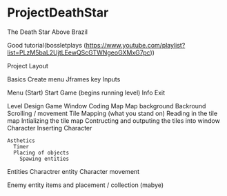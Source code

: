 # ProjectDeathStar
The Death Star Above Brazil

Good tutorial(bossletplays (https://www.youtube.com/playlist?list=PLzM5baL2UjtLEewQScGTWNgeoGXMxG7pc))

Project Layout

Basics
  Create menu
    Jframes
  key Inputs

Menu (Start) 
  Start Game (begins running level)
  Info
  Exit

Level Design
  Game Window
    Coding
      Map
        Map background
          Backround Scrolling / movement
        Tile Mapping (what you stand on)
          Reading in the tile map
          Intializing the tile map
          Contructing and outputing the tiles into window
        Character
          Inserting Character
        
    Asthetics
      Timer
      Placing of objects
        Spawing entities

Entities
  Charactrer entity
    Character movement
    
  Enemy entity
  items and placement / collection (mabye)
  
